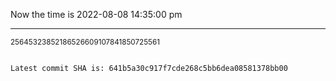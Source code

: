 Now the time is 2022-08-08 14:35:00 pm

---

<small>25645323852186526609107841850725561</small>

```txt

Latest commit SHA is: 641b5a30c917f7cde268c5bb6dea08581378bb00
```
